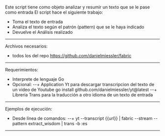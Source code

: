Este script tiene como objeto analizar y resumir un texto que se le pase como entrada
El script hace el siguiente trabajo:
- Toma el texto de entrada
- Analiza el texto según el patrón (pattern) que se le haya  indicado
- Devuelve el Análisis realizado
----------------------------
Archivos necesarios:
- todos los del repo https://github.com/danielmiessler/fabric
----------------------------
Requerimientos:
- Interprete de lenguaje Go
- Opcional:
--+ Application Yt
    para descargar transcripcion del texto de un video de Youtube
    go install github.com/danielmiessler/yt@latest
--+ Libreria Trans
    para la traducción a otro idioma de un texto de entrada
----------------------------
Ejemplos de ejecución:
- Desde línea de comandos:
--+ yt --transcript {{url}} | fabric --stream --pattern extract_wisdom | trans -b :es

---------------------------